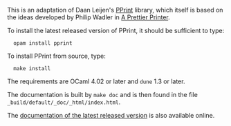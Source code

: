 This is an adaptation of Daan Leijen's
[PPrint](https://hackage.haskell.org/package/wl-pprint)
library, which itself is based on the ideas developed by Philip Wadler in
[A Prettier Printer](http://homepages.inf.ed.ac.uk/wadler/papers/prettier/prettier.pdf).

To install the latest released version of PPrint, it should be sufficient to type:
```
  opam install pprint
```

To install PPrint from source, type:
```
  make install
```
The requirements are OCaml 4.02 or later and `dune` 1.3 or later.

The documentation is built by `make doc` and is then found in the
file `_build/default/_doc/_html/index.html`.

The [documentation of the latest released
version](http://cambium.inria.fr/~fpottier/pprint/doc/pprint/PPrint/index.html)
is also available online.
